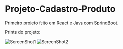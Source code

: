 ﻿# Projeto-Cadastro-Produto
Primeiro projeto feito em React e Java com SpringBoot.

Prints do projeto:

![ScreenShot1](https://github.com/felips2ribeiro/Projeto-Cadastro-Produto/assets/139786186/624830db-9a50-4056-ba50-4f76ebdde43c)
![ScreenShot2](https://github.com/felips2ribeiro/Projeto-Cadastro-Produto/assets/139786186/70f977df-06df-4fe4-966a-c18225c70bc7)

